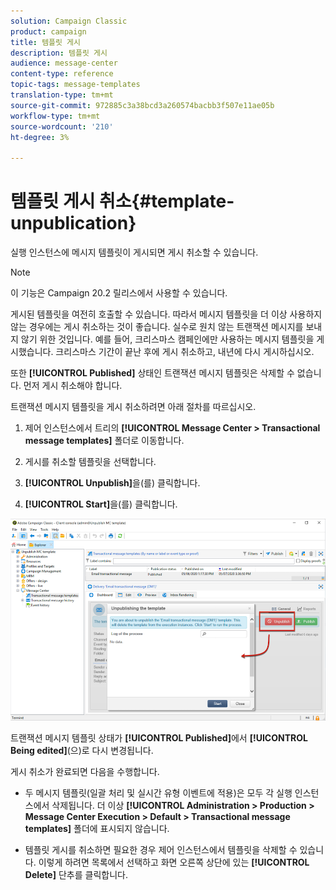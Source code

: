 ```yaml
---
solution: Campaign Classic
product: campaign
title: 템플릿 게시
description: 템플릿 게시
audience: message-center
content-type: reference
topic-tags: message-templates
translation-type: tm+mt
source-git-commit: 972885c3a38bcd3a260574bacbb3f507e11ae05b
workflow-type: tm+mt
source-wordcount: '210'
ht-degree: 3%

---
```



# 템플릿 게시 취소{#template-unpublication}

실행 인스턴스에 메시지 템플릿이 게시되면 게시 취소할 수 있습니다.

>[!NOTE]
>
>이 기능은 Campaign 20.2 릴리스에서 사용할 수 있습니다.

게시된 템플릿을 여전히 호출할 수 있습니다. 따라서 메시지 템플릿을 더 이상 사용하지 않는 경우에는 게시 취소하는 것이 좋습니다. 실수로 원치 않는 트랜잭션 메시지를 보내지 않기 위한 것입니다. 예를 들어, 크리스마스 캠페인에만 사용하는 메시지 템플릿을 게시했습니다. 크리스마스 기간이 끝난 후에 게시 취소하고, 내년에 다시 게시하십시오.

또한 **[!UICONTROL Published]** 상태인 트랜잭션 메시지 템플릿은 삭제할 수 없습니다. 먼저 게시 취소해야 합니다.

트랜잭션 메시지 템플릿을 게시 취소하려면 아래 절차를 따르십시오.

1. 제어 인스턴스에서 트리의 **[!UICONTROL Message Center > Transactional message templates]** 폴더로 이동합니다.
1. 게시를 취소할 템플릿을 선택합니다.
1. **[!UICONTROL Unpublish]**&#x200B;을(를) 클릭합니다.

   <!--1. Fill in the **[!UICONTROL Log of the process]** field.-->

1. **[!UICONTROL Start]**&#x200B;을(를) 클릭합니다.

![](assets/message-center-unpublish.png)

트랜잭션 메시지 템플릿 상태가 **[!UICONTROL Published]**&#x200B;에서 **[!UICONTROL Being edited]**(으)로 다시 변경됩니다.

게시 취소가 완료되면 다음을 수행합니다.

* 두 메시지 템플릿(일괄 처리 및 실시간 유형 이벤트에 적용)은 모두 각 실행 인스턴스에서 삭제됩니다. 더 이상 **[!UICONTROL Administration > Production > Message Center Execution > Default > Transactional message templates]** 폴더에 표시되지 않습니다.

* 템플릿 게시를 취소하면 필요한 경우 제어 인스턴스에서 템플릿을 삭제할 수 있습니다. 이렇게 하려면 목록에서 선택하고 화면 오른쪽 상단에 있는 **[!UICONTROL Delete]** 단추를 클릭합니다.